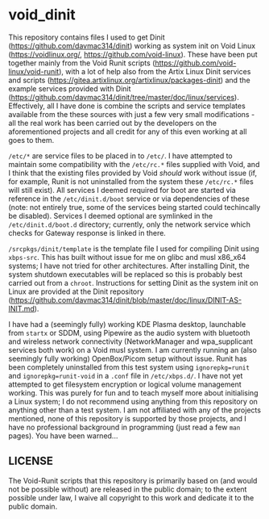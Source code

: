 # void_dinit
This repository contains files I used to get Dinit (https://github.com/davmac314/dinit) working as system init on Void Linux (https://voidlinux.org/, https://github.com/void-linux). These have been put together mainly from the Void Runit scripts (https://github.com/void-linux/void-runit), with a lot of help also from the Artix Linux Dinit services and scripts (https://gitea.artixlinux.org/artixlinux/packages-dinit) and the example services provided with Dinit (https://github.com/davmac314/dinit/tree/master/doc/linux/services). Effectively, all I have done is combine the scripts and service templates available from the these sources with just a few very small modifications - all the real work has been carried out by the developers on the aforementioned projects and all credit for any of this even working at all goes to them.

```/etc/*``` are service files to be placed in to ```/etc/```. I have attempted to maintain some compatibility with the ```/etc/rc.*``` files supplied with Void, and I think that the existing files provided by Void _should_ work without issue (if, for example, Runit is not uninstalled from the system these ```/etc/rc.*``` files will still exist). All services I deemed required for boot are started via reference in the ```/etc/dinit.d/boot``` service or via dependencies  of these (note: not entirely true, some of the services being started could techincally be disabled). Services I deemed optional are symlinked in the ```/etc/dinit.d/boot.d``` directory; currently, only the network service which checks for Gateway response is linked in there.

```/srcpkgs/dinit/template``` is the template file I used for compiling Dinit using ```xbps-src```. This has built without issue for me on glibc and musl x86_x64 systems; I have not tried for other architectures. After installing Dinit, the system shutdown executables will be replaced so this is probably best carried out from a ```chroot```. Instructions for setting Dinit as the system init on Linux are provided at the Dinit repository (https://github.com/davmac314/dinit/blob/master/doc/linux/DINIT-AS-INIT.md).

I have had a (seemingly fully) working KDE Plasma desktop, launchable from ```startx``` or SDDM, using Pipewire as the audio system with bluetooth and wireless network connectivity (NetworkManager and wpa_supplicant services both work) on a Void musl system. I am currently running an (also seemingly fully working) OpenBox/Picom setup without issue. Runit has been completely uninstalled from this test system using ```ignorepkg=runit``` and ```ignorepkg=runit-void``` in a ```.conf``` file in ```/etc/xbps.d/```. I have not yet attempted to get filesystem encryption or logical volume management working. This was purely for fun and to teach myself more about initialising a Linux system; I do not recommend using anything from this repository on anything other than a test system. I am not affiliated with any of the projects mentioned, none of this repository is supported by those projects, and I have no professional background in programming (just read a few ```man``` pages). You have been warned...

## LICENSE
The Void-Runit scripts that this repository is primarily based on (and would not be possible without) are released in the public domain; to the extent possible under law, I waive all copyright to this work and dedicate it to the public domain.
